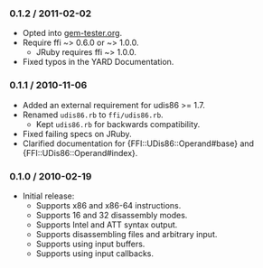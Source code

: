 ### 0.1.2 / 2011-02-02

* Opted into [gem-tester.org](http://gem-testers.org/).
* Require ffi ~> 0.6.0 or ~> 1.0.0.
  * JRuby requires ffi ~> 1.0.0.
* Fixed typos in the YARD Documentation.

### 0.1.1 / 2010-11-06

* Added an external requirement for udis86 >= 1.7.
* Renamed `udis86.rb` to `ffi/udis86.rb`.
  * Kept `udis86.rb` for backwards compatibility.
* Fixed failing specs on JRuby.
* Clarified documentation for {FFI::UDis86::Operand#base} and
  {FFI::UDis86::Operand#index}.

### 0.1.0 / 2010-02-19

* Initial release:
  * Supports x86 and x86-64 instructions.
  * Supports 16 and 32 disassembly modes.
  * Supports Intel and ATT syntax output.
  * Supports disassembling files and arbitrary input.
  * Supports using input buffers.
  * Supports using input callbacks.

